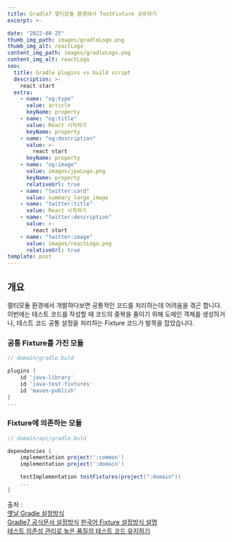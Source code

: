 ```yaml
---
title: Gradle7 멀티모듈 환경에서 TestFixture 공유하기
excerpt: >-

date: "2022-08-25"
thumb_img_path: images/gradleLogo.png
thumb_img_alt: reactLogo
content_img_path: images/gradleLogo.png
content_img_alt: reactLogo
seo:
  title: Gradle plugins vs build script
  description: >-
    react start
  extra:
    - name: "og:type"
      value: article
      keyName: property
    - name: "og:title"
      value: React 시작하기
      keyName: property
    - name: "og:description"
      value: >-
        react start
      keyName: property
    - name: "og:image"
      value: images/jpaLogo.png
      keyName: property
      relativeUrl: true
    - name: "twitter:card"
      value: summary_large_image
    - name: "twitter:title"
      value: React 시작하기
    - name: "twitter:description"
      value: >-
        react start
    - name: "twitter:image"
      value: images/reactLogo.png
      relativeUrl: true
template: post
---
```



## 개요
멀티모듈 환경에서 개발하다보면 공통적인 코드를 처리하는데 어려움을 겪곤 합니다.   
이번에는 테스트 코드를 작성할 때 코드의 중복을 줄이기 위해 도메인 객체를 생성하거나, 테스트 코드 공통 설정을 처리하는 Fixture 코드가 발목을 잡았습니다. 

### 공통 Fixture를 가진 모듈
```groovy
// domain/gradle.buld

plugins {
    id 'java-library'
    id 'java-test-fixtures'
    id 'maven-publish'
}
...
```

### Fixture에 의존하는 모듈
```groovy
// domain/api/gradle.buld

dependencies {
    implementation project(':common')
    implementation project(':domain')  

    testImplementation testFixtures(project(":domain"))
    ...
}
```

출처 :   
[옛날 Gradle 설정방식](https://stackoverflow.com/questions/5644011/multi-project-test-dependencies-with-gradle)  
[Gradle7 공식문서 설정방식](https://docs.gradle.org/current/userguide/java_testing.html#sec:java_test_fixtures)
[한국어 Fixture 설정방식 설명](https://bottom-to-top.tistory.com/58)  
[테스트 의존성 관리로 높은 품질의 테스트 코드 유지하기](https://toss.tech/article/how-to-manage-test-dependency-in-gradle)
